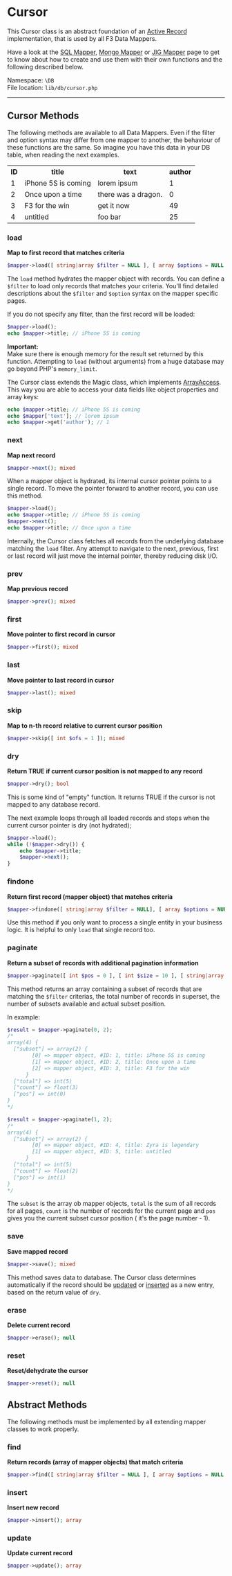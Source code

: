# Cursor

This Cursor class is an abstract foundation of an [Active Record](http://en.wikipedia.org/wiki/Active_Record) implementation, that is used by all F3 Data Mappers.

Have a look at the [SQL Mapper](sql-mapper), [Mongo Mapper](mongo-mapper) or [JIG Mapper](jig-mapper) page to get to know about how to create and use them with their own functions and the following described below.


Namespace: `\DB` <br/>
File location: `lib/db/cursor.php`

---

## Cursor Methods

The following methods are available to all Data Mappers. Even if the filter and option syntax may differ from one mapper to another,
the behaviour of these functions are the same. So imagine you have this data in your DB table, when reading the next examples.

<table class="table table-bordered table-condensed table-striped">
    <tr>
        <th>ID</th>
        <th>title</th>
        <th>text</th>
        <th>author</th>
    </tr>
    <tr>
        <td>1</td>
        <td>iPhone 5S is coming</td>
        <td>lorem ipsum</td>
        <td>1</td>
    </tr>
    <tr>
        <td>2</td>
        <td>Once upon a time</td>
        <td>there was a dragon.</td>
        <td>0</td>
    </tr>
    <tr>
        <td>3</td>
        <td>F3 for the win</td>
        <td>get it now</td>
        <td>49</td>
    </tr>
    <tr>
        <td>4</td>
        <td>untitled</td>
        <td>foo bar</td>
        <td>25</td>
    </tr>
</table>


### load

**Map to first record that matches criteria**

``` php
$mapper->load([ string|array $filter = NULL ], [ array $options = NULL ]); array|false
```

The `load` method hydrates the mapper object with records. You can define a `$filter` to load only records that matches your criteria.
You'll find detailed descriptions about the `$filter` and `$option` syntax on the mapper specific pages.

If you do not specify any filter, than the first record will be loaded:

``` php
$mapper->load();
echo $mapper->title; // iPhone 5S is coming
```

<div class="alert alert-info">
    <strong>Important:</strong><br>
    Make sure there is enough memory for the result set returned by this function. Attempting to <code>load</code> (without arguments) from a huge database may go beyond PHP's <code>memory_limit</code>.
</div>

The Cursor class extends the Magic class, which implements [ArrayAccess](http://php.net/manual/en/class.arrayaccess.php).
This way you are able to access your data fields like object properties and array keys:

``` php
echo $mapper->title; // iPhone 5S is coming
echo $mapper['text']; // lorem ipsum
echo $mapper->get('author'); // 1
```


### next

**Map next record**

``` php
$mapper->next(); mixed
```

When a mapper object is hydrated, its internal cursor pointer points to a single record. To move the pointer forward to another record, you can use this method.

``` php
$mapper->load();
echo $mapper->title; // iPhone 5S is coming
$mapper->next();
echo $mapper->title; // Once upon a time
```

Internally, the Cursor class fetches all records from the underlying database matching the `load` filter. Any attempt to navigate to the next, previous, first or last record will just move the internal pointer, thereby reducing disk I/O.

### prev

**Map previous record**

``` php
$mapper->prev(); mixed
```


### first

**Move pointer to first record in cursor**

``` php
$mapper->first(); mixed
```

### last

**Move pointer to last record in cursor**

``` php
$mapper->last(); mixed
```

### skip

**Map to n-th record relative to current cursor position**

``` php
$mapper->skip([ int $ofs = 1 ]); mixed
```

### dry

**Return TRUE if current cursor position is not mapped to any record**

``` php
$mapper->dry(); bool
```

This is some kind of "empty" function. It returns TRUE if the cursor is not mapped to any database record.

The next example loops through all loaded records and stops when the current cursor pointer is dry (not hydrated);

``` php
$mapper->load();
while (!$mapper->dry()) {
    echo $mapper->title;
    $mapper->next();
}
```

### findone

**Return first record (mapper object) that matches criteria**

``` php
$mapper->findone([ string|array $filter = NULL], [ array $options = NULL ], [ int $ttl = 0 ]); object|false
```

Use this method if you only want to process a single entity in your business logic. It is helpful to only `load` that single record too.


### paginate

**Return a subset of records with additional pagination information**

``` php
$mapper->paginate([ int $pos = 0 ], [ int $size = 10 ], [ string|array $filter = NULL ], [ array $options = NULL ]); array
```

This method returns an array containing a subset of records that are matching the `$filter` criterias,
the total number of records in superset, the number of subsets available and actual subset position.

In example:

``` php
$result = $mapper->paginate(0, 2);
/*
array(4) {
  ["subset"] => array(2) {
        [0] => mapper object, #ID: 1, title: iPhone 5S is coming
        [1] => mapper object, #ID: 2, title: Once upon a time
        [2] => mapper object, #ID: 3, title: F3 for the win
      }
  ["total"] => int(5)
  ["count"] => float(3)
  ["pos"] => int(0)
}
*/

$result = $mapper->paginate(1, 2);
/*
array(4) {
  ["subset"] => array(2) {
        [0] => mapper object, #ID: 4, title: Zyra is legendary
        [1] => mapper object, #ID: 5, title: untitled
      }
  ["total"] => int(5)
  ["count"] => float(2)
  ["pos"] => int(1)
}
*/

```

The `subset` is the array ob mapper objects, `total` is the sum of all records for all pages,
`count` is the number of records for the current page and `pos` gives you the current subset cursor position ( it's the page number - 1).


### save

**Save mapped record**

``` php
$mapper->save(); mixed
```

This method saves data to database. The Cursor class determines automatically if the record should be [updated](cursor#update) or [inserted](cursor#insert) as a new entry, based on the return value of `dry`.

### erase

**Delete current record**

``` php
$mapper->erase(); null
```

### reset

**Reset/dehydrate the cursor**

``` php
$mapper->reset(); null
```


## Abstract Methods

The following methods must be implemented by all extending mapper classes to work properly.

### find

**Return records (array of mapper objects) that match criteria**

``` php
$mapper->find([ string|array $filter = NULL ], [ array $options = NULL ]); array
```


### insert

**Insert new record**

``` php
$mapper->insert(); array
```


### update

**Update current record**

``` php
$mapper->update(); array
```
